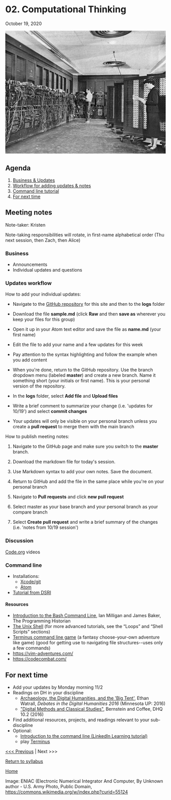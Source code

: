 # 02. Computational Thinking
October 19, 2020

![Two humans operating a computer the size of a room](../media/Eniac.jpg)

## Agenda
1. [Business & Updates](#meeting-notes)
2. [Workflow for adding updates & notes](#updates-workflow)
3. [Command line tutorial](#command-line)
3. [For next time](#for-next-time)

## Meeting notes
Note-taker: Kristen

Note-taking responsibilities will rotate, in first-name alphabetical order (Thu next session, then Zach, then Alice)

### Business
- Announcements
- Individual updates and questions

### Updates workflow

How to add your individual updates:

- Navigate to the [GitHub repository](https://github.com/digbmc/dsgf-20-21) for this site and then to the **logs** folder

- Download the file **sample.md** (click **Raw** and then **save as** wherever you keep your files for this group)

- Open it up in your Atom text editor and save the file as **name.md** (your first name)

- Edit the file to add your name and a few updates for this week

- Pay attention to the syntax highlighting and follow the example when you add content

- When you're done, return to the GitHub repository. Use the branch dropdown menu (labeled **master**) and create a new branch. Name it something short (your initials or first name). This is your personal version of the repository.

- In the **logs** folder, select **Add file** and **Upload files**

- Write a brief comment to summarize your change (i.e. 'updates for 10/19') and select **commit changes**

- Your updates will only be visible on your personal branch unless you create a **pull request** to merge them with the main branch

How to publish meeting notes:

1. Navigate to the GitHub page and make sure you switch to the **master** branch.

2. Download the markdown file for today's session.

3. Use Markdown syntax to add your own notes. Save the document.

4. Return to GitHub and add the file in the same place while you're on your personal branch

5. Navigate to **Pull requests** and click **new pull request**

6. Select master as your base branch and your personal branch as your compare branch

7. Select **Create pull request** and write a brief summary of the changes (i.e. 'notes from 10/19 session')

### Discussion

 [Code.org](https://www.youtube.com/watch?v=OAx_6-wdslM&list=PLzdnOPI1iJNcsRwJhvksEo1tJqjIqWbN-) videos

### Command line

- Installations:
  - [Xcode/git](https://github.com/tri-cods/install/blob/master/sections/git.md)
  - [Atom](https://github.com/tri-cods/install/blob/master/sections/atom.md)
- [Tutorial from DSRI](https://github.com/tri-cods/command-line)

#### Resources
- [Introduction to the Bash Command Line](https://programminghistorian.org/en/lessons/intro-to-bash), Ian Milligan and James Baker, The Programming Historian
- [The Unix Shell](http://swcarpentry.github.io/shell-novice/) (for more advanced tutorials, see the “Loops” and “Shell Scripts” sections)
- [Terminus command line game](http://web.mit.edu/mprat/Public/web/Terminus/Web/main.html) (a fantasy choose-your-own adventure like game) (good for getting use to navigating file structures--uses only a few commands)
- https://vim-adventures.com/
- https://codecombat.com/


## For next time
- Add your updates by Monday morning 11/2
- Readings on DH in your discipline
  - [Archaeology, the Digital Humanities, and the 'Big Tent'](https://dhdebates.gc.cuny.edu/read/untitled/section/abdd0db0-2eaa-4af7-aac3-7f24ca70ed3b), Ethan Watrall, *Debates in the Digital Humanities 2016* (Minnesota UP: 2016)
  - ["Digital Methods and Classical Studies"](http://www.digitalhumanities.org/dhq/vol/10/2/000253/000253.html), Bernstein and Coffee, DHQ 10.2 (2016)
- Find additional resources, projects, and readings relevant to your sub-discipline
- Optional:
  - [Introduction to the command line (LinkedIn Learning tutorial)](https://www.linkedin.com/learning/learning-linux-command-line-2/)
  - play [Terminus](https://web.mit.edu/mprat/Public/web/Terminus/Web/main.html)

[<<< Previous](/01-intro.md) | Next >>>

[Return to syllabus](../syllabus.md)

[Home](../README.md)


Image:
ENIAC (Electronic Numerical Integrator And Computer, By Unknown author - U.S. Army Photo, Public Domain, https://commons.wikimedia.org/w/index.php?curid=55124
